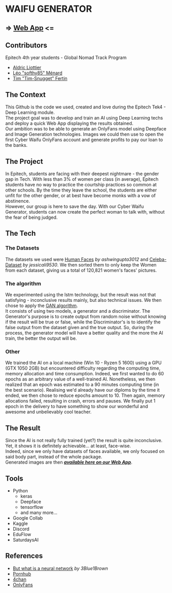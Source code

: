 
# WAIFU GENERATOR
## => [Web App](https://share.streamlit.io/tim-snugget/deeplearning_weneedtogodeeper/main) <=

## Contributors
Epitech 4th year students - Global Nomad Track Program
- [Aldric Liottier](https://github.com/aldricLiottier)
- [Léo "softhy85" Ménard](https://github.com/softhy85)
- [Tim "Tim-Snugget" Fertin](https://github.com/Tim-Snugget)

## The Context
This Github is the code we used, created and love during the Epitech Tek4 - Deep Learning module.  
The project goal was to develop and train an AI using Deep Learning techs and deploy a quick Web App displaying the results obtained.  
Our ambition was to be able to generate an OnlyFans model using Deepface and Image Generation technologies. Images we could then use to open the first Cyber Waifu OnlyFans account and generate profits to pay our loan to the banks.  

## The Project
In Epitech, students are facing with their deepest nightmare - the gender gap in Tech. With less than 3% of women per class (in average), Epitech students have no way to practice the courtship practices so common at other schools. By the time they leave the school, the students are either unfit for the other gender, or at best have become monks with a vow of abstinence.  
However, our group is here to save the day. With our Cyber Waifu Generator, students can now create the perfect woman to talk with, without the fear of being judged.

## The Tech
### The Datasets
The datasets we used were [Human Faces](https://www.kaggle.com/ashwingupta3012/human-faces) *by ashwingupta3012* and [Celeba-Dataset](https://www.kaggle.com/jessicali9530/celeba-dataset) *by jessicali9530*. We then sorted them to only keep the Women from each dataset, giving us a total of 120,821 women's faces' pictures.

### The algorithm
We experimented using the lstm technology, but the result was not that satisfying - inconclusive results mainly, but also technical issues. We then chose to apply the [GAN algorithm](https://en.wikipedia.org/wiki/Generative_adversarial_network).  
It consists of using two models, a generator and a discriminator. The Generator's purpose is to create output from random noise without knowing if the result will be true or false, while the Discriminator's is to identify the false output from the dataset given and the true output. So, during the process, the generator model will have a better quality and the more the AI train, the better the output will be.

### Other
We trained the AI on a local machine (Win 10 - Ryzen 5 1600) using a GPU (GTX 1050 2GB) but encountered difficulty regarding the computing time, memory allocation and time consumption. Indeed, we first wanted to do 60 epochs as an arbitrary value of a well-trained AI. Nonetheless, we then realized that an epoch was estimated to a 90 minutes computing time (in the best scenario). Realising we'd already have our diploms by the time it ended, we then chose to reduce epochs amount to 10. Then again, memory allocations failed, resulting in crash, errors and pauses. We finally put 1 epoch in the delivery to have something to show our wonderful and awesome and unbelievably cool teacher.

## The Result

Since the AI is not really fully trained (yet?) the result is quite inconclusive. Yet, it shows it is definitely achievable... at least, face-wise.  
Indeed, since we only have datasets of faces available, we only focused on said body part, instead of the whole package.  
Generated images are then ***[available here on our Web App](https://share.streamlit.io/tim-snugget/deeplearning_weneedtogodeeper/main)***.

## Tools
- Python
    - keras
    - Deepface
    - tensorflow
    - and many more...
- Google Collab
- Kaggle
- Discord
- EduFlow
- SaturdaysAI

## References
- [But what is a neural network](https://www.youtube.com/watch?v=aircAruvnKk) *by 3Blue1Brown*
- [Pornhub](https://youtube.com/watch?v=dQw4w9WgXcQ)
- [4chan](ww.4chan.org)
- [OnlyFans](onlyfans.com)
